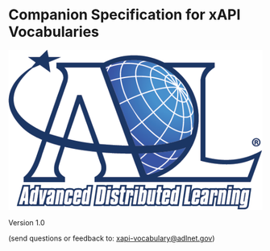 # Companion Specification for xAPI Vocabularies


![logo](assets/logo.png)


Version 1.0 

(send questions or feedback to: [xapi-vocabulary@adlnet.gov](mailto:xapi-vocabulary@adlnet.gov))
